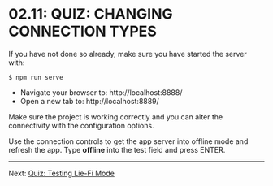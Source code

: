 # 02.11: QUIZ: CHANGING CONNECTION TYPES
If you have not done so already, make sure you have started the server with:

```shell
$ npm run serve
```

  - Navigate your browser to: http://localhost:8888/
  - Open a new tab to: http://localhost:8889/

Make sure the project is working correctly and you can alter the connectivity with the configuration options.

Use the connection controls to get the app server into offline mode and refresh the app. Type **offline** into the test field and press ENTER.

- - -

Next: [Quiz: Testing Lie-Fi Mode](./12-quiz-testing-lie-fi-mode.md)